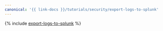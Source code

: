 ```yaml
---
canonical: '{{ link-docs }}/tutorials/security/export-logs-to-splunk'
---
```


{% include [export-logs-to-splunk](../../_tutorials/security/export-logs-to-splunk.md) %}